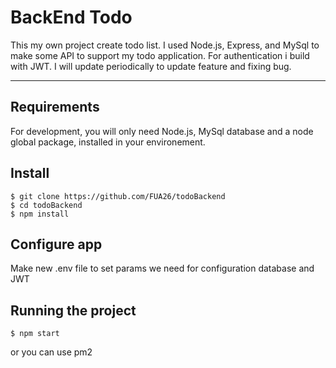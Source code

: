 # BackEnd Todo

This my own project create todo list. I used Node.js, Express, and MySql to make some API to support my todo application.
For authentication i build with JWT. I will update periodically to update feature and fixing bug. 


---
## Requirements

For development, you will only need Node.js, MySql database and a node global package, installed in your environement.

## Install

    $ git clone https://github.com/FUA26/todoBackend
    $ cd todoBackend
    $ npm install

## Configure app

Make new .env file to set params we need for configuration database and JWT

## Running the project

    $ npm start
 or you can use pm2   
